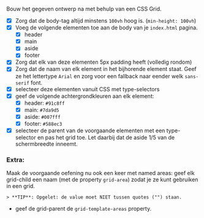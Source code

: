 Bouw het gegeven ontwerp na met behulp van een CSS Grid.

- [x] Zorg dat de body-tag altijd minstens `100vh` hoog is. (`min-height: 100vh`)
- [x] Voeg de volgende elementen toe aan de body van je `index.html` pagina.
  - [x] header
  - [x] main
  - [x] aside
  - [x] footer
- [x] Zorg dat elk van deze elementen 5px padding heeft (volledig rondom) 
- [x] Zorg dat de naam van elk element in het bijhorende element staat. Geef ze het lettertype `Arial` en zorg voor een fallback naar eender welk `sans-serif` font.
- [x] selecteer deze elementen vanuit CSS met type-selectors
- [x] geef de volgende achtergrondkleuren aan elk element: 
  - [x] header: `#91c8ff`
  - [x] main: `#7da9d5`
  - [x] aside: `#007fff`
  - [x] footer: `#588ec3`
- [x] selecteer de parent van de voorgaande elementen met een type-selector en pas het grid toe. Let daarbij dat de aside 1/5 van de schermbreedte inneemt.

### Extra:

Maak de voorgaande oefening nu ook een keer met named areas:
   geef elk grid-child een naam (met de property `grid-area`) zodat je ze kunt gebruiken in een grid.

    > **TIP**: Opgelet: de value moet NIET tussen quotes ("") staan.

  * geef de grid-parent de `grid-template-areas` property.
